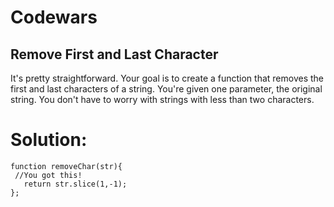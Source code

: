 # Codewars

## Remove First and Last Character

It's pretty straightforward. Your goal is to create a function that removes the first and last characters of a string. You're given one parameter, the original string. You don't have to worry with strings with less than two characters.

# Solution:
```
function removeChar(str){
 //You got this!
   return str.slice(1,-1);
};
```
